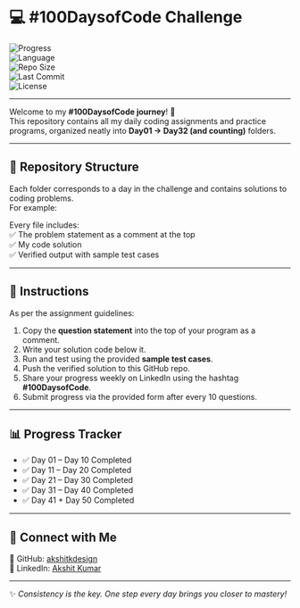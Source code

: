 # 💻 #100DaysofCode Challenge  

![Progress](https://img.shields.io/badge/Progress-50%2F100%20Days%20Completed-brightgreen)  
![Language](https://img.shields.io/badge/Language-C-blue)  
![Repo Size](https://img.shields.io/github/repo-size/akshitkdesign/100DaysofCode)  
![Last Commit](https://img.shields.io/github/last-commit/akshitkdesign/100DaysofCode)  
![License](https://img.shields.io/badge/License-MIT-yellow)  

---

Welcome to my **#100DaysofCode journey**! 🎯  
This repository contains all my daily coding assignments and practice programs, organized neatly into **Day01 → Day32 (and counting)** folders.  

---

## 📂 Repository Structure  

Each folder corresponds to a day in the challenge and contains solutions to coding problems.  
For example:  


Every file includes:  
✅ The problem statement as a comment at the top  
✅ My code solution  
✅ Verified output with sample test cases  

---

## 📝 Instructions  

As per the assignment guidelines:  

1. Copy the **question statement** into the top of your program as a comment.  
2. Write your solution code below it.  
3. Run and test using the provided **sample test cases**.  
4. Push the verified solution to this GitHub repo.  
5. Share your progress weekly on LinkedIn using the hashtag **#100DaysofCode**.  
6. Submit progress via the provided form after every 10 questions.  

---

## 📊 Progress Tracker  

- ✅ Day 01 – Day 10 Completed  
- ✅ Day 11 – Day 20 Completed  
- ✅ Day 21 – Day 30 Completed  
- ✅ Day 31 – Day 40 Completed   
- ✅ Day 41 + Day 50 Completed  
---

## 🔗 Connect with Me  

📌 GitHub: [akshitkdesign](https://github.com/akshitkdesign)  
📌 LinkedIn: [Akshit Kumar](https://www.linkedin.com/in/akshit-kumar-91959935b/)   

---

✨ *Consistency is the key. One step every day brings you closer to mastery!*  
